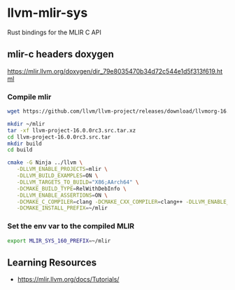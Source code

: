 # llvm-mlir-sys
Rust bindings for the MLIR C API

## mlir-c headers doxygen

https://mlir.llvm.org/doxygen/dir_79e8035470b34d72c544e1d5f313f619.html

### Compile mlir

```bash
wget https://github.com/llvm/llvm-project/releases/download/llvmorg-16.0.0-rc3/llvm-project-16.0.0rc3.src.tar.xz

mkdir ~/mlir
tar -xf llvm-project-16.0.0rc3.src.tar.xz
cd llvm-project-16.0.0rc3.src.tar
mkdir build
cd build

cmake -G Ninja ../llvm \
   -DLLVM_ENABLE_PROJECTS=mlir \
   -DLLVM_BUILD_EXAMPLES=ON \
   -DLLVM_TARGETS_TO_BUILD="X86;AArch64" \
   -DCMAKE_BUILD_TYPE=RelWithDebInfo \
   -DLLVM_ENABLE_ASSERTIONS=ON \
   -DCMAKE_C_COMPILER=clang -DCMAKE_CXX_COMPILER=clang++ -DLLVM_ENABLE_LLD=ON \
   -DCMAKE_INSTALL_PREFIX=~/mlir
```

### Set the env var to the compiled MLIR
```bash
export MLIR_SYS_160_PREFIX=~/mlir
```

## Learning Resources

- https://mlir.llvm.org/docs/Tutorials/
